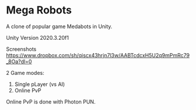 # Mega Robots
A clone of popular game Medabots in Unity.

Unity Version 2020.3.20f1

Screenshots
https://www.dropbox.com/sh/qiscx43hrjn7l3w/AABTcdcxH5U2q9mPmRc79_8Oa?dl=0

2 Game modes:
1. Single pLayer (vs AI)
2. Online PvP

Online PvP is done with Photon PUN.
